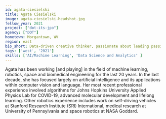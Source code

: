 ```yaml
---
id: agata-ciesielski
title: Agata Ciesielski
image: agata-ciesielski-headshot.jpg
fellow_year: 2021
project: ["dot-its-jpo"]
agency: ["DOT"]
hometown: Morgantown, WV
region: east
bio_short: Data-driven creative thinker, passionate about leading passionate teams.
tags: ['west', '2021']
skills: ['AI/Machine Learning', 'Data Science and Analytics' ]
---
```

Agata has been working [and playing] in the field of machine learning, robotics, space and biomedical engineering for the last 20 years. In the last decade, she has focused largely on artificial intelligence and its applications within computer vision and language. Her most recent professional experience involved algorithms for Johns Hopkins University Applied Physics Lab for COVID-19, advanced molecular development and lifelong learning. Other robotics experience includes work on self-driving vehicles at Stanford Research Institute (SRI) International, medical research at University of Pennsylvania and space robotics at NASA Goddard.
